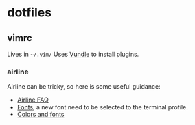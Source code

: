# dotfiles

## vimrc
Lives in `~/.vim/`
Uses [Vundle](https://github.com/VundleVim/Vundle.vim) to install plugins.

### airline
Airline can be tricky, so here is some useful guidance:
* [Airline FAQ](https://github.com/vim-airline/vim-airline/wiki/FAQ)
* [Fonts](http://stackoverflow.com/questions/19105279/how-can-i-setup-my-vim-airline-or-vim-powerline), a new font need to be selected to the terminal profile.
* [Colors and fonts](http://vi.stackexchange.com/questions/5622/how-to-configure-vim-airline-plugin-to-look-like-its-own-project-screenshot)
